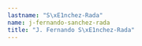 ```yaml
---
lastname: "S\xE1nchez-Rada"
name: j-fernando-sanchez-rada
title: "J. Fernando S\xE1nchez-Rada"
---
```

